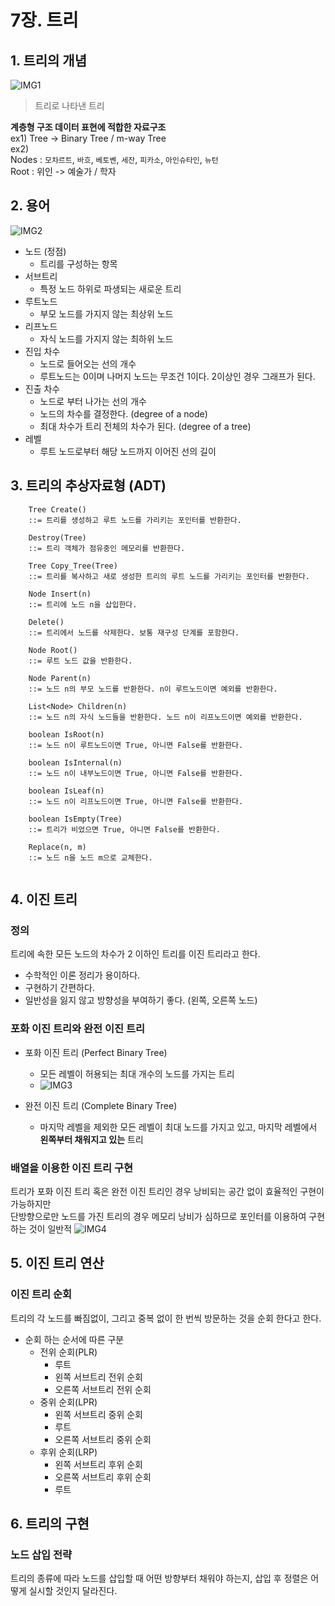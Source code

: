 # 7장. 트리
## 1. 트리의 개념
![IMG1](IMG1.jpg)
> 트리로 나타낸 트리
 
**계층형 구조 데이터 표현에 적합한 자료구조**<br>
ex1) Tree -> Binary Tree / m-way Tree <br>
ex2) <br>Nodes : `모차르트`, `바흐`, `베토벤`, `세잔`, `피카소`, `아인슈타인`, `뉴턴` 
    <br> Root : 위인 -> 예술가 / 학자 

## 2. 용어
![IMG2](IMG2.png)
- 노드 (정점)
  - 트리를 구성하는 항목
- 서브트리
  - 특정 노드 하위로 파생되는 새로운 트리 
- 루트노드
  - 부모 노드를 가지지 않는 최상위 노드
- 리프노드
  - 자식 노드를 가지지 않는 최하위 노드
- 진입 차수
  - 노드로 들어오는 선의 개수 
  - 루트노드는 0이며 나머지 노드는 무조건 1이다. 2이상인 경우 그래프가 된다.
- 진출 차수
  - 노드로 부터 나가는 선의 개수 
  - 노드의 차수를 결정한다. (degree of a node)
  - 최대 차수가 트리 전체의 차수가 된다. (degree of a tree)
- 레벨
  - 루트 노드로부터 해당 노드까지 이어진 선의 길이
  
## 3. 트리의 추상자료형 (ADT)
```text
    Tree Create() 
    ::= 트리를 생성하고 루트 노드를 가리키는 포인터를 반환한다.
    
    Destroy(Tree)
    ::= 트리 객체가 점유중인 메모리를 반환한다.
    
    Tree Copy_Tree(Tree) 
    ::= 트리를 복사하고 새로 생성한 트리의 루트 노드를 가리키는 포인터를 반환한다.
    
    Node Insert(n) 
    ::= 트리에 노드 n을 삽입한다.
    
    Delete()
    ::= 트리에서 노드를 삭제한다. 보통 재구성 단계를 포함한다.
    
    Node Root()
    ::= 루트 노드 값을 반환한다.
    
    Node Parent(n)
    ::= 노드 n의 부모 노드를 반환한다. n이 루트노드이면 예외를 반환한다.
    
    List<Node> Children(n)
    ::= 노드 n의 자식 노드들을 반환한다. 노드 n이 리프노드이면 예외를 반환한다.
    
    boolean IsRoot(n)
    ::= 노드 n이 루트노드이면 True, 아니면 False를 반환한다.
    
    boolean IsInternal(n)
    ::= 노드 n이 내부노드이면 True, 아니면 False를 반환한다.
    
    boolean IsLeaf(n)
    ::= 노드 n이 리프노드이면 True, 아니면 False를 반환한다.
    
    boolean IsEmpty(Tree)
    ::= 트리가 비었으면 True, 아니면 False를 반환한다.
    
    Replace(n, m)
    ::= 노드 n을 노드 m으로 교체한다.
    
```

## 4. 이진 트리
### 정의
트리에 속한 모든 노드의 차수가 2 이하인 트리를 이진 트리라고 한다.
- 수학적인 이론 정리가 용이하다.
- 구현하기 간편하다.
- 일반성을 잃지 않고 방향성을 부여하기 좋다. (왼쪽, 오른쪽 노드)

### 포화 이진 트리와 완전 이진 트리
- 포화 이진 트리 (Perfect Binary Tree)
  - 모든 레벨이 허용되는 최대 개수의 노드를 가지는 트리 
  - ![IMG3](IMG3.png)
  
- 완전 이진 트리 (Complete Binary Tree)
  - 마지막 레벨을 제외한 모든 레벨이 최대 노드를 가지고 있고, 마지막 레벨에서 **왼쪽부터 채워지고 있는** 트리
  
### 배열을 이용한 이진 트리 구현
트리가 포화 이진 트리 혹은 완전 이진 트리인 경우 낭비되는 공간 없이 효율적인 구현이 가능하지만<br>
단방향으로만 노드를 가진 트리의 경우 메모리 낭비가 심하므로 포인터를 이용하여 구현하는 것이 일반적
![IMG4](IMG4.jpeg)

## 5. 이진 트리 연산
### 이진 트리 순회
트리의 각 노드를 빠짐없이, 그리고 중복 없이 한 번씩 방문하는 것을 순회 한다고 한다.
- 순회 하는 순서에 따른 구분
  - 전위 순회(PLR)
    - 루트
    - 왼쪽 서브트리 전위 순회
    - 오른쪽 서브트리 전위 순회
  - 중위 순회(LPR)
    - 왼쪽 서브트리 중위 순회
    - 루트
    - 오른쪽 서브트리 중위 순회
  - 후위 순회(LRP)
    - 왼쪽 서브트리 후위 순회
    - 오른쪽 서브트리 후위 순회
    - 루트

## 6. 트리의 구현
### 노드 삽입 전략
트리의 종류에 따라 노드를 삽입할 때 어떤 방향부터 채워야 하는지, 삽입 후 정렬은 어떻게 실시할 것인지 달라진다.